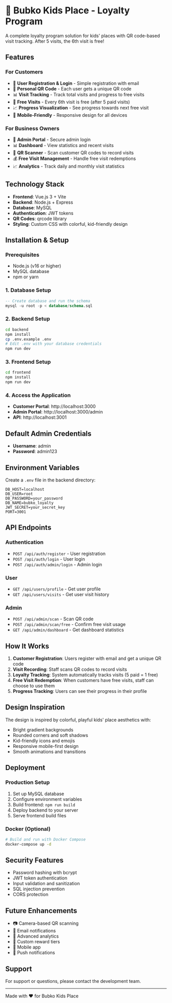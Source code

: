 # 🎈 Bubko Kids Place - Loyalty Program

A complete loyalty program solution for kids' places with QR code-based visit tracking. After 5 visits, the 6th visit is free!

## Features

### For Customers
- 🎯 **User Registration & Login** - Simple registration with email
- 📱 **Personal QR Code** - Each user gets a unique QR code
- 📊 **Visit Tracking** - Track total visits and progress to free visits
- 🎁 **Free Visits** - Every 6th visit is free (after 5 paid visits)
- 📈 **Progress Visualization** - See progress towards next free visit
- 📱 **Mobile-Friendly** - Responsive design for all devices

### For Business Owners
- 🔐 **Admin Portal** - Secure admin login
- 📊 **Dashboard** - View statistics and recent visits
- 📱 **QR Scanner** - Scan customer QR codes to record visits
- 💰 **Free Visit Management** - Handle free visit redemptions
- 📈 **Analytics** - Track daily and monthly visit statistics

## Technology Stack

- **Frontend**: Vue.js 3 + Vite
- **Backend**: Node.js + Express
- **Database**: MySQL
- **Authentication**: JWT tokens
- **QR Codes**: qrcode library
- **Styling**: Custom CSS with colorful, kid-friendly design

## Installation & Setup

### Prerequisites
- Node.js (v16 or higher)
- MySQL database
- npm or yarn

### 1. Database Setup

```sql
-- Create database and run the schema
mysql -u root -p < database/schema.sql
```

### 2. Backend Setup

```bash
cd backend
npm install
cp .env.example .env
# Edit .env with your database credentials
npm run dev
```

### 3. Frontend Setup

```bash
cd frontend
npm install
npm run dev
```

### 4. Access the Application

- **Customer Portal**: http://localhost:3000
- **Admin Portal**: http://localhost:3000/admin
- **API**: http://localhost:3001

## Default Admin Credentials

- **Username**: admin
- **Password**: admin123

## Environment Variables

Create a `.env` file in the backend directory:

```env
DB_HOST=localhost
DB_USER=root
DB_PASSWORD=your_password
DB_NAME=bubko_loyalty
JWT_SECRET=your_secret_key
PORT=3001
```

## API Endpoints

### Authentication
- `POST /api/auth/register` - User registration
- `POST /api/auth/login` - User login
- `POST /api/auth/admin/login` - Admin login

### User
- `GET /api/users/profile` - Get user profile
- `GET /api/users/visits` - Get user visit history

### Admin
- `POST /api/admin/scan` - Scan QR code
- `POST /api/admin/scan/free` - Confirm free visit usage
- `GET /api/admin/dashboard` - Get dashboard statistics

## How It Works

1. **Customer Registration**: Users register with email and get a unique QR code
2. **Visit Recording**: Staff scans QR codes to record visits
3. **Loyalty Tracking**: System automatically tracks visits (5 paid = 1 free)
4. **Free Visit Redemption**: When customers have free visits, staff can choose to use them
5. **Progress Tracking**: Users can see their progress in their profile

## Design Inspiration

The design is inspired by colorful, playful kids' place aesthetics with:
- Bright gradient backgrounds
- Rounded corners and soft shadows
- Kid-friendly icons and emojis
- Responsive mobile-first design
- Smooth animations and transitions

## Deployment

### Production Setup
1. Set up MySQL database
2. Configure environment variables
3. Build frontend: `npm run build`
4. Deploy backend to your server
5. Serve frontend build files

### Docker (Optional)
```bash
# Build and run with Docker Compose
docker-compose up -d
```

## Security Features

- Password hashing with bcrypt
- JWT token authentication
- Input validation and sanitization
- SQL injection prevention
- CORS protection

## Future Enhancements

- 📷 Camera-based QR scanning
- 📧 Email notifications
- 🎯 Advanced analytics
- 🎁 Custom reward tiers
- 📱 Mobile app
- 🔔 Push notifications

## Support

For support or questions, please contact the development team.

---

Made with ❤️ for Bubko Kids Place